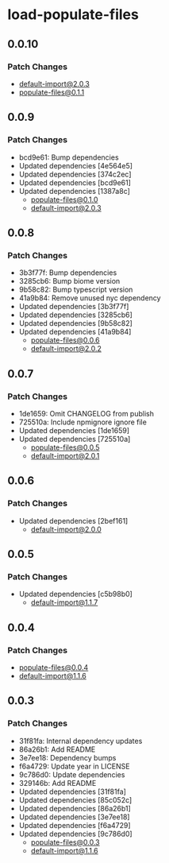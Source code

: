 # load-populate-files

## 0.0.10

### Patch Changes

- default-import@2.0.3
- populate-files@0.1.1

## 0.0.9

### Patch Changes

- bcd9e61: Bump dependencies
- Updated dependencies [4e564e5]
- Updated dependencies [374c2ec]
- Updated dependencies [bcd9e61]
- Updated dependencies [1387a8c]
  - populate-files@0.1.0
  - default-import@2.0.3

## 0.0.8

### Patch Changes

- 3b3f77f: Bump dependencies
- 3285cb6: Bump biome version
- 9b58c82: Bump typescript version
- 41a9b84: Remove unused nyc dependency
- Updated dependencies [3b3f77f]
- Updated dependencies [3285cb6]
- Updated dependencies [9b58c82]
- Updated dependencies [41a9b84]
  - populate-files@0.0.6
  - default-import@2.0.2

## 0.0.7

### Patch Changes

- 1de1659: Omit CHANGELOG from publish
- 725510a: Include npmignore ignore file
- Updated dependencies [1de1659]
- Updated dependencies [725510a]
  - populate-files@0.0.5
  - default-import@2.0.1

## 0.0.6

### Patch Changes

- Updated dependencies [2bef161]
  - default-import@2.0.0

## 0.0.5

### Patch Changes

- Updated dependencies [c5b98b0]
  - default-import@1.1.7

## 0.0.4

### Patch Changes

- populate-files@0.0.4
- default-import@1.1.6

## 0.0.3

### Patch Changes

- 31f81fa: Internal dependency updates
- 86a26b1: Add README
- 3e7ee18: Dependency bumps
- f6a4729: Update year in LICENSE
- 9c786d0: Update dependencies
- 329146b: Add README
- Updated dependencies [31f81fa]
- Updated dependencies [85c052c]
- Updated dependencies [86a26b1]
- Updated dependencies [3e7ee18]
- Updated dependencies [f6a4729]
- Updated dependencies [9c786d0]
  - populate-files@0.0.3
  - default-import@1.1.6
